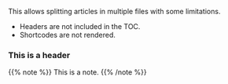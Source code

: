 This allows splitting articles in multiple files with some limitations.

* Headers are not included in the TOC.
* Shortcodes are not rendered.

### This is a header

{{% note %}}
This is a note.
{{% /note %}}
